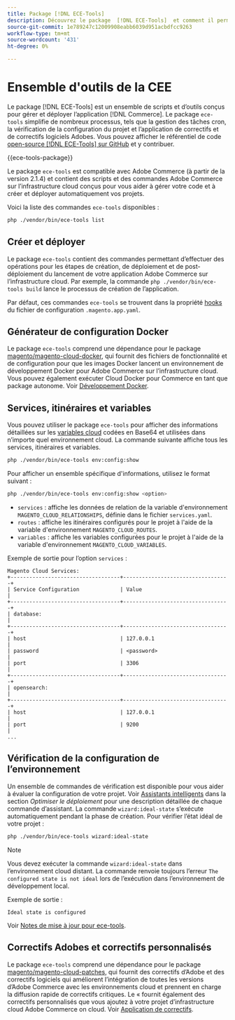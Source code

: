 ```yaml
---
title: Package [!DNL ECE-Tools]
description: Découvrez le package  [!DNL ECE-Tools]  et comment il permet de gérer et de déployer Adobe Commerce.
source-git-commit: 1e789247c12009908eabb6039d951acbdfcc9263
workflow-type: tm+mt
source-wordcount: '431'
ht-degree: 0%

---
```


# Ensemble d&#39;outils de la CEE

Le package [!DNL ECE-Tools] est un ensemble de scripts et d’outils conçus pour gérer et déployer l’application [!DNL Commerce]. Le package `ece-tools` simplifie de nombreux processus, tels que la gestion des tâches cron, la vérification de la configuration du projet et l’application de correctifs et de correctifs logiciels Adobes. Vous pouvez afficher le référentiel de code [open-source [!DNL ECE-Tools] sur GitHub][ece-repo] et y contribuer.

{{ece-tools-package}}

Le package `ece-tools` est compatible avec Adobe Commerce (à partir de la version 2.1.4) et contient des scripts et des commandes Adobe Commerce sur l’infrastructure cloud conçus pour vous aider à gérer votre code et à créer et déployer automatiquement vos projets.

Voici la liste des commandes `ece-tools` disponibles :

```bash
php ./vendor/bin/ece-tools list
```

## Créer et déployer

Le package `ece-tools` contient des commandes permettant d’effectuer des opérations pour les étapes de création, de déploiement et de post-déploiement du lancement de votre application Adobe Commerce sur l’infrastructure cloud. Par exemple, la commande `php ./vendor/bin/ece-tools build` lance le processus de création de l’application.

Par défaut, ces commandes `ece-tools` se trouvent dans la propriété [hooks](../application/hooks-property.md) du fichier de configuration `.magento.app.yaml`.

## Générateur de configuration Docker

Le package `ece-tools` comprend une dépendance pour le package [magento/magento-cloud-docker], qui fournit des fichiers de fonctionnalité et de configuration pour que les images Docker lancent un environnement de développement Docker pour Adobe Commerce sur l’infrastructure cloud. Vous pouvez également exécuter Cloud Docker pour Commerce en tant que package autonome. Voir [Développement Docker](../dev-tools/cloud-docker.md).

## Services, itinéraires et variables

Vous pouvez utiliser le package `ece-tools` pour afficher des informations détaillées sur les [variables cloud](../environment/variables-cloud.md) codées en Base64 et utilisées dans n’importe quel environnement cloud. La commande suivante affiche tous les services, itinéraires et variables.

```bash
php ./vendor/bin/ece-tools env:config:show
```

Pour afficher un ensemble spécifique d&#39;informations, utilisez le format suivant :

```bash
php ./vendor/bin/ece-tools env:config:show <option>
```

- `services` : affiche les données de relation de la variable d&#39;environnement `MAGENTO_CLOUD_RELATIONSHIPS`, définie dans le fichier `services.yaml`.
- `routes` : affiche les itinéraires configurés pour le projet à l&#39;aide de la variable d&#39;environnement `MAGENTO_CLOUD_ROUTES`.
- `variables` : affiche les variables configurées pour le projet à l&#39;aide de la variable d&#39;environnement `MAGENTO_CLOUD_VARIABLES`.

Exemple de sortie pour l’option `services` :

```
Magento Cloud Services:
+-----------------------------------+----------------------------------+
| Service Configuration             | Value                            |
+-----------------------------------+----------------------------------+
| database:                                                            |
+-----------------------------------+----------------------------------+
| host                              | 127.0.0.1                        |
| password                          | <password>                       |
| port                              | 3306                             |
+-----------------------------------+----------------------------------+
| opensearch:                                                          |
+-----------------------------------+----------------------------------+
| host                              | 127.0.0.1                        |
| port                              | 9200                             |
...
```

## Vérification de la configuration de l’environnement

Un ensemble de commandes de vérification est disponible pour vous aider à évaluer la configuration de votre projet. Voir [Assistants intelligents](../deploy/smart-wizards.md) dans la section _Optimiser le déploiement_ pour une description détaillée de chaque commande d’assistant. La commande `wizard:ideal-state` s’exécute automatiquement pendant la phase de création. Pour vérifier l’état idéal de votre projet :

```bash
php ./vendor/bin/ece-tools wizard:ideal-state
```

>[!NOTE]
>
>Vous devez exécuter la commande `wizard:ideal-state` dans l’environnement cloud distant. La commande renvoie toujours l’erreur `The configured state is not ideal` lors de l’exécution dans l’environnement de développement local.

Exemple de sortie :

```
Ideal state is configured
```

Voir [ Notes de mise à jour pour ece-tools](../release-notes/cloud-tools-suite.md).

## Correctifs Adobes et correctifs personnalisés

Le package `ece-tools` comprend une dépendance pour le package [magento/magento-cloud-patches], qui fournit des correctifs d’Adobe et des correctifs logiciels qui améliorent l’intégration de toutes les versions d’Adobe Commerce avec les environnements cloud et prennent en charge la diffusion rapide de correctifs critiques. Le « fournit également des correctifs personnalisés que vous ajoutez à votre projet d’infrastructure cloud Adobe Commerce on cloud. Voir [ Application de correctifs](../development/apply-patches.md).

<!-- link definitions -->

[ece-repo]: https://github.com/magento/ece-tools
[magento/magento-cloud-docker]: https://github.com/magento/magento-cloud-docker
[magento/magento-cloud-patches]: https://github.com/magento/magento-cloud-patches
